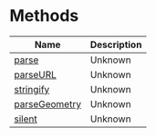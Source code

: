 # Methods

| Name                              | Description |
| --------------------------------- | ----------- |
| [parse](parse.md)                 | Unknown     |
| [parseURL](parseurl.md)           | Unknown     |
| [stringify](stringify.md)         | Unknown     |
| [parseGeometry](parsegeometry.md) | Unknown     |
| [silent](silent.md)               | Unknown     |
